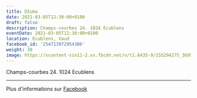 ```yaml
---
title: Džuma
date: 2021-03-05T12:30:00+0100
draft: false
description: Champs-courbes 24. 1024 Ecublens
eventDate: 2021-03-05T12:30:00+0100
location: Écublens, Vaud
facebook_id: '254713972954306'
weight: 30
image: https://scontent-sin11-2.xx.fbcdn.net/v/t1.6435-9/155294275_3695079563921169_4909597834044538694_n.jpg?_nc_cat=101&ccb=1-7&_nc_sid=9e60e4&_nc_ohc=ciqD-sKhzoMQ7kNvwH95GKd&_nc_oc=AdkT8vjr17xIbJDb8W7Bsvn0WXNYM7g4HIWeuaGKL0TOR9r2M75bo2IcU0awCYPYD3w&_nc_zt=23&_nc_ht=scontent-sin11-2.xx&edm=ABTKTjYEAAAA&_nc_gid=oX-TZO_vkRVMR2p7f_3P3A&oh=00_AfPVm4Fj9-rCB1AA8xwHCPAKCAPUZzAQWHxZkLSerkTssQ&oe=686DC35B
---
```


Champs-courbes 24. 1024 Ecublens

---

Plus d'informations sur [Facebook](https://facebook.com/events/254713972954306)